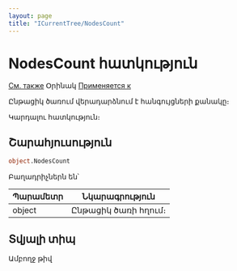 ```yaml
---
layout: page
title: "ICurrentTree/NodesCount"
---
```



# NodesCount հատկություն

[См. также](../ICurrentTree.md) Օրինակ [Применяется к](../ICurrentTree.md)

Ընթացիկ ծառում վերադարձնում է հանգույցների քանակը։

Կարդալու հատկություն։

## Շարահյուսություն

``` vb
object.NodesCount
```

Բաղադրիչներն են՝


| Պարամետր | Նկարագրություն |
|--|--|
| object |  Ընթացիկ ծառի հղում։|


## Տվյալի տիպ

Ամբողջ թիվ
